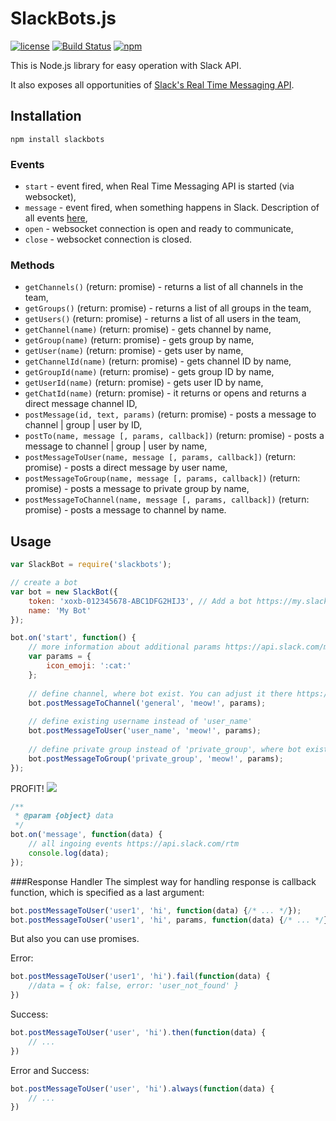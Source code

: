 # SlackBots.js
[![license](http://img.shields.io/badge/license-MIT-blue.svg?style=flat)](https://raw.githubusercontent.com/mishk0/slack-bot-api/master/LICENSE)
[![Build Status](https://travis-ci.org/mishk0/slack-bot-api.svg?branch=master)](https://travis-ci.org/mishk0/slack-bot-api)
[![npm](http://img.shields.io/npm/v/slackbots.svg?style=flat)](https://www.npmjs.com/package/slackbots)

This is Node.js library for easy operation with Slack API.

It also exposes all opportunities of <a href="https://api.slack.com/rtm">Slack's Real Time Messaging API</a>.

## Installation

```
npm install slackbots
```

### Events

- `start` - event fired, when Real Time Messaging API is started (via websocket),
- `message` - event fired, when something happens in Slack. Description of all events <a href="https://api.slack.com/rtm">here</a>,
- `open` - websocket connection is open and ready to communicate,
- `close` - websocket connection is closed.

### Methods

- `getChannels()` (return: promise) - returns a list of all channels in the team,
- `getGroups()` (return: promise) - returns a list of all groups in the team,
- `getUsers()` (return: promise) - returns a list of all users in the team,
- `getChannel(name)` (return: promise) - gets channel by name,
- `getGroup(name)` (return: promise) - gets group by name,
- `getUser(name)` (return: promise) - gets user by name,
- `getChannelId(name)` (return: promise) - gets channel ID by name,
- `getGroupId(name)` (return: promise) - gets group ID by name,
- `getUserId(name)` (return: promise) - gets user ID by name,
- `getChatId(name)` (return: promise) - it returns or opens and returns a direct message channel ID,
- `postMessage(id, text, params)` (return: promise) - posts a message to channel | group | user by ID,
- `postTo(name, message [, params, callback])` (return: promise) - posts a message to channel | group | user by name,
- `postMessageToUser(name, message [, params, callback])` (return: promise) - posts a direct message by user name,
- `postMessageToGroup(name, message [, params, callback])` (return: promise) - posts a message to private group by name,
- `postMessageToChannel(name, message [, params, callback])` (return: promise) - posts a message to channel by name.


## Usage
```js
var SlackBot = require('slackbots');

// create a bot
var bot = new SlackBot({
    token: 'xoxb-012345678-ABC1DFG2HIJ3', // Add a bot https://my.slack.com/services/new/bot and put the token 
    name: 'My Bot'
});

bot.on('start', function() {
    // more information about additional params https://api.slack.com/methods/chat.postMessage
    var params = {
        icon_emoji: ':cat:'
    };
    
    // define channel, where bot exist. You can adjust it there https://my.slack.com/services 
    bot.postMessageToChannel('general', 'meow!', params);
    
    // define existing username instead of 'user_name'
    bot.postMessageToUser('user_name', 'meow!', params); 
    
    // define private group instead of 'private_group', where bot exist
    bot.postMessageToGroup('private_group', 'meow!', params); 
});
```
PROFIT!
<img src="http://i.imgur.com/hqzTXHm.png" />

```js
/**
 * @param {object} data
 */
bot.on('message', function(data) {
    // all ingoing events https://api.slack.com/rtm
    console.log(data);
});
```

###Response Handler
The simplest way for handling response is callback function, which is specified as a last argument:
```js
bot.postMessageToUser('user1', 'hi', function(data) {/* ... */});
bot.postMessageToUser('user1', 'hi', params, function(data) {/* ... */});
```

But also you can use promises.

Error:
```js
bot.postMessageToUser('user1', 'hi').fail(function(data) {
    //data = { ok: false, error: 'user_not_found' }
})
```
Success:
```js
bot.postMessageToUser('user', 'hi').then(function(data) {
    // ...
})
```
Error and Success:
```js
bot.postMessageToUser('user', 'hi').always(function(data) {
    // ...
})
```

